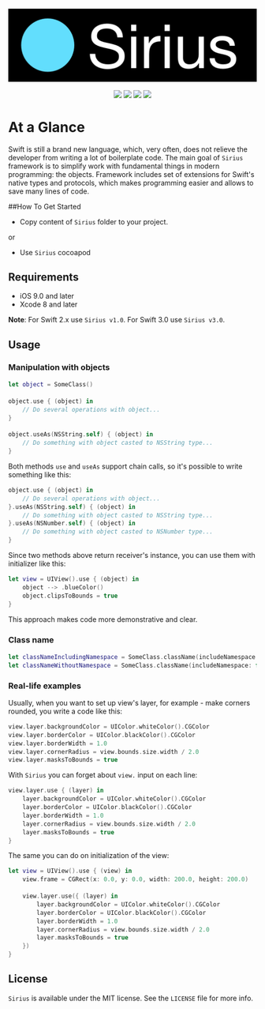 <p align="center" >
  <img src="https://github.com/igormatyushkin014/Sirius/blob/master/Logo/logo-1024-300.png" alt="Sirius" title="Sirius">
</p>

<p align="center">
<a href="https://swift.org"><img src="https://img.shields.io/badge/Swift-3.0-orange.svg?style=flat"></a>
<a href="https://cocoapods.org"><img src="https://img.shields.io/cocoapods/v/Sirius.svg?maxAge=2592000"></a>
<a href="https://cocoapods.org"><img src="https://img.shields.io/cocoapods/dt/Sirius.svg?maxAge=2592000"></a>
<a href="https://tldrlegal.com/license/mit-license"><img src="https://img.shields.io/badge/License-MIT-blue.svg?style=flat"></a>
</p>

# At a Glance

Swift is still a brand new language, which, very often, does not relieve the developer from writing a lot of boilerplate code. The main goal of `Sirius` framework is to simplify work with fundamental things in modern programming: the objects. Framework includes set of extensions for Swift's native types and protocols, which makes programming easier and allows to save many lines of code.

##How To Get Started

- Copy content of `Sirius` folder to your project.

or

- Use `Sirius` cocoapod

## Requirements

* iOS 9.0 and later
* Xcode 8 and later

**Note**: For Swift 2.x use `Sirius v1.0`. For Swift 3.0 use `Sirius v3.0`.

## Usage

### Manipulation with objects

```swift
let object = SomeClass()

object.use { (object) in
    // Do several operations with object...
}

object.useAs(NSString.self) { (object) in
    // Do something with object casted to NSString type...
}
```

Both methods `use` and `useAs` support chain calls, so it's possible to write something like this:

```swift
object.use { (object) in
    // Do several operations with object...
}.useAs(NSString.self) { (object) in
    // Do something with object casted to NSString type...
}.useAs(NSNumber.self) { (object) in
    // Do something with object casted to NSNumber type...
}
```

Since two methods above return receiver's instance, you can use them with initializer like this:

```swift
let view = UIView().use { (object) in
    object --> .blueColor()
    object.clipsToBounds = true
}
```

This approach makes code more demonstrative and clear.

### Class name

```swift
let classNameIncludingNamespace = SomeClass.className(includeNamespace: true) // "com.domain.appName.SomeClass"
let classNameWithoutNamespace = SomeClass.className(includeNamespace: false) // "SomeClass"
```

### Real-life examples

Usually, when you want to set up view's layer, for example - make corners rounded, you write a code like this:

```swift
view.layer.backgroundColor = UIColor.whiteColor().CGColor
view.layer.borderColor = UIColor.blackColor().CGColor
view.layer.borderWidth = 1.0
view.layer.cornerRadius = view.bounds.size.width / 2.0
view.layer.masksToBounds = true
```

With `Sirius` you can forget about `view.` input on each line:

```swift
view.layer.use { (layer) in
    layer.backgroundColor = UIColor.whiteColor().CGColor
    layer.borderColor = UIColor.blackColor().CGColor
    layer.borderWidth = 1.0
    layer.cornerRadius = view.bounds.size.width / 2.0
    layer.masksToBounds = true
}
```

The same you can do on initialization of the view:

```swift
let view = UIView().use { (view) in
    view.frame = CGRect(x: 0.0, y: 0.0, width: 200.0, height: 200.0)
    
    view.layer.use({ (layer) in
        layer.backgroundColor = UIColor.whiteColor().CGColor
        layer.borderColor = UIColor.blackColor().CGColor
        layer.borderWidth = 1.0
        layer.cornerRadius = view.bounds.size.width / 2.0
        layer.masksToBounds = true
    })
}
```

## License

`Sirius` is available under the MIT license. See the `LICENSE` file for more info.
